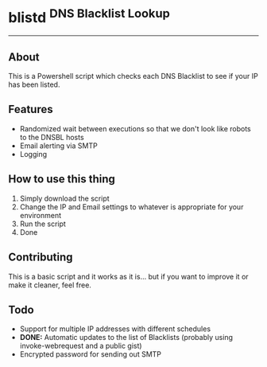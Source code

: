# blistd <sup>DNS Blacklist Lookup</sup>

---

## About

This is a Powershell script which checks each DNS Blacklist to see if your IP has been listed.  

## Features

- Randomized wait between executions so that we don't look like robots to the DNSBL hosts
- Email alerting via SMTP
- Logging

## How to use this thing

1. Simply download the script
3. Change the IP and Email settings to whatever is appropriate for your environment
3. Run the script
7. Done

## Contributing

This is a basic script and it works as it is... but if you want to improve it or make it cleaner, feel free.

## Todo

- Support for multiple IP addresses with different schedules
- **DONE:** Automatic updates to the list of Blacklists (probably using invoke-webrequest and a public gist)
- Encrypted password for sending out SMTP
